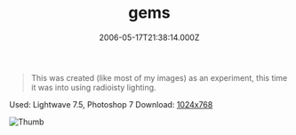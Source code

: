 ﻿---
coverImage: /images/fallback-post-header.png
date: '2006-05-17T21:38:14.000Z'
tags: []
title: gems
oldUrl: /art/gems
---

> This was created (like most of my images) as an experiment, this time it was into using radioisty lighting.

Used: Lightwave 7.5, Photoshop 7
Download: [1024x768](https://www.mikecann.blog/Images/Art-Full/gems.jpg)

![Thumb](https://www.mikecann.blog/Images/Art-Thumbs/gems.gif "Thumb")
